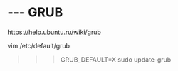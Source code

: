 # --- GRUB
https://help.ubuntu.ru/wiki/grub

vim /etc/default/grub
>>> GRUB_DEFAULT=X
sudo update-grub



